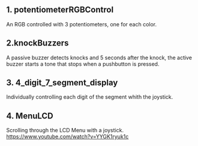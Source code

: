 ## 1. potentiometerRGBControl ##
An RGB controlled with 3 potentiometers, one for each color.

## 2.knockBuzzers ##
A passive buzzer detects knocks and 5 seconds after the knock, the active buzzer starts a tone that stops when a pushbutton is pressed.

## 3. 4_digit_7_segment_display ##
Individually controlling each digit of the segment whith the joystick.

## 4. MenuLCD ##
Scrolling through the LCD Menu with a joystick.
https://www.youtube.com/watch?v=YYGK1ryuk1c
